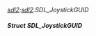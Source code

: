 _[sdl2](../../modules/sdl2/sdl2-module.md):[sdl2](../../modules/sdl2/sdl2-module.md).SDL\_JoystickGUID_
##### Struct SDL\_JoystickGUID
